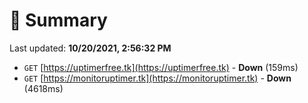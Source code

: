 # 📖 Summary
Last updated: **10/20/2021, 2:56:32 PM**

- `GET` [https://uptimerfree.tk](https://uptimerfree.tk) - **Down** (159ms)
- `GET` [https://monitoruptimer.tk](https://monitoruptimer.tk) - **Down** (4618ms)
